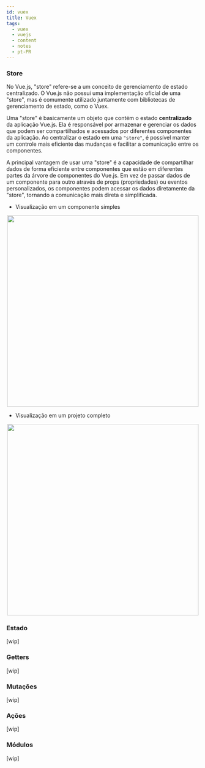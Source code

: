 ```yaml
---
id: vuex
title: Vuex
tags:
  - vuex
  - vuejs
  - content
  - notes
  - pt-PR
---
```


### Store

No Vue.js, "store" refere-se a um conceito de gerenciamento de estado centralizado. O Vue.js não possui uma implementação oficial de uma "store", mas é comumente utilizado juntamente com bibliotecas de gerenciamento de estado, como o Vuex.

Uma "store" é basicamente um objeto que contém o estado **centralizado** da aplicação Vue.js. Ela é responsável por armazenar e gerenciar os dados que podem ser compartilhados e acessados por diferentes componentes da aplicação. Ao centralizar o estado em uma `"store"`, é possível manter um controle mais eficiente das mudanças e facilitar a comunicação entre os componentes.

A principal vantagem de usar uma "store" é a capacidade de compartilhar dados de forma eficiente entre componentes que estão em diferentes partes da árvore de componentes do Vue.js. Em vez de passar dados de um componente para outro através de props (propriedades) ou eventos personalizados, os componentes podem acessar os dados diretamente da "store", tornando a comunicação mais direta e simplificada.

- Visualização em um componente simples

<div align="center" id="top"> 
    <img width="500" src="../img/vuex-store.png" />
</div>

- Visualização em um projeto completo

<div align="center" id="top"> 
    <img width="500" src="../img/vuex.png" />
</div>

### Estado 
[wip]

### Getters
[wip]

### Mutações
[wip]

### Ações
[wip]

### Módulos
[wip]
